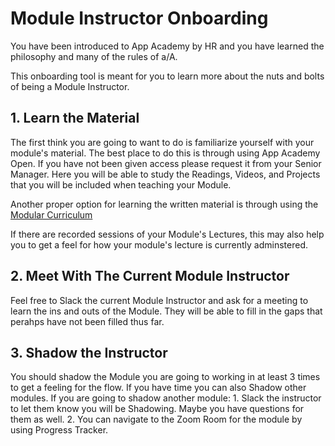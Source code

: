 # Module Instructor Onboarding

You have been introduced to App Academy by HR and you have learned the philosophy and many of the rules of a/A.

This onboarding tool is meant for you to learn more about the nuts and bolts of being a Module Instructor.

## 1. Learn the Material

The first think you are going to want to do is familiarize yourself with your module's material. The best place to do this is through using App Academy Open. If you have not been given access please request it from your Senior Manager. Here you will be able to study the Readings, Videos, and Projects that you will be included when teaching your Module.

Another proper option for learning the written material is through using the [Modular Curriculum](https://github.com/appacademy/Modular-Curriculum/tree/staging/content)

If there are recorded sessions of your Module's Lectures, this may also help you to get a feel for how your module's lecture is currently adminstered.

## 2. Meet With The Current Module Instructor

Feel free to Slack the current Module Instructor and ask for a meeting to learn the ins and outs of the Module. They will be able to fill in the gaps that perahps have not been filled thus far.

## 3. Shadow the Instructor

You should shadow the Module you are going to working in at least 3 times to get a feeling for the flow. If you have time you can also Shadow other modules. If you are going to shadow another module: 1. Slack the instructor to let them know you will be Shadowing. Maybe you have questions for them as well. 2. You can navigate to the Zoom Room for the module by using Progress Tracker.
